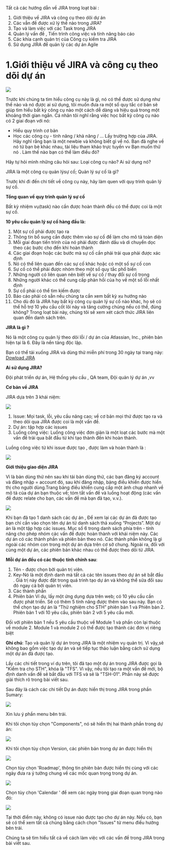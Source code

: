 Tất cả các hướng dẫn về JIRA trong loạt bài :
1. Giới thiệu về JIRA và công cụ theo dõi dự án 
1. Các vẫn đề được xử lý thế nào trong JIRA?
1. Tạo và làm việc với các Task trong JIRA
1. Quản lý vấn đề , Tiến trình công việc và tính năng báo cáo
1. Các khía cạnh quản trị của Công cụ kiểm tra JIRA
1. Sử dụng JIRA để quản lý các dự án Agile

# 1.Giới thiệu về JIRA và công cụ theo dõi dự án 
![](https://images.viblo.asia/803c2b5a-79f5-4ce1-b853-19d8ae9c8a72.png)

Trước khi chúng ta tìm hiểu công cụ này là gì, nó có thể được sử dụng như thế nào và nó được ai sử dụng, tôi muốn đưa ra một số quy tắc cơ bản sẽ giúp  tìm hiểu bất kỳ công cụ nào một cách dễ dàng và hiệu quả trong một khoảng thời gian ngắn.
Cá nhân tôi nghĩ rằng việc học bất kỳ công cụ nào có 2 giai đoạn với nó:

- Hiểu quy trình cơ bản
- Học các công cụ - tính năng / khả năng / ...
Lấy trường hợp của JIRA. Hãy nghĩ rằng bạn là một newbie và không biết gì về nó. Bạn đã nghe về nó từ bạn bè khác nhau, tài liệu tham khảo trực tuyến vv Bạn muốn thử nó . Làm thế nào bạn có thể làm điều đó?

Hãy tự hỏi mình những câu hỏi sau: Loại công cụ nào? Ai sử dụng nó?

JIRA là một công cụ quản lýsự cố; Quản lý sự cố là gì? 

Trước khi đi đến  chi tiết về công cụ này, hãy làm quen với quy trình quản lý sự cố.

**Tổng quan về quy trình quản lý sự cố** 

 Bất kỳ nhiệm vụ(task) nào cần được hoàn thành đều có thể được coi là một sự cố.

**10 yêu cầu quản lý sự cố hàng đầu là:**

1. Một sự cố phải được tạo ra
1. Thông tin bổ sung cần được thêm vào sự cố để làm cho mô tả toàn diện
1. Mỗi giai đoạn tiến trình của nó phải được đánh dấu và di chuyển dọc theo các bước cho đến khi hoàn thành
1. Các giai đoạn hoặc các bước mà sự cố cần phải trải qua phải được xác định
1. Nó có thể liên quan đến các sự cố khác hoặc có một số sự cố con 
1. Sự cố có thể phải được nhóm theo một số quy tắc phổ biến
1. Những người có liên quan nên biết về sự cố / thay đổi sự cố trong
1. Những người khác có thể cung cấp phản hồi của họ về một số lỗi nhất định
1. Sự cố phải có thể tìm kiếm được
1. Báo cáo phải có sẵn nếu chúng ta cần xem bất kỳ xu hướng nào
1. Cho dù đó là JIRA hay bất kỳ công cụ quản lý sự cố nào khác, họ sẽ có thể hỗ trợ 10 yêu cầu cốt lõi này và tăng cường chúng nếu có thể, đúng không? Trong loạt bài này, chúng tôi sẽ xem xét cách thức  JIRA liên quan đến danh sách trên.

**JIRA là gì ?**

Nó là một công cụ quản lý theo dõi lỗi / dự án của Atlassian, Inc., phiên bản hiện tại là 6. Đây là nền tảng độc lập.

Bạn có thể tải xuống JIRA và dùng thử miễn phí trong 30 ngày tại trang này: [Dowload JIRA](https://www.atlassian.com/software/jira/download)

**Ai sử dụng JIRA?**

Đội phát triển dự án,  Hệ thống yêu cầu , QA team, Đội quản lý dự án ,vv

**Cơ bản về JIRA**

JIRA dựa trên 3 khái niệm:

![](https://images.viblo.asia/d1b76005-a27d-463c-ba54-67c061ba4606.jpg)

1. Issue: Mọi task, lỗi, yêu cầu nâng cao; về cơ bản mọi thứ được tạo ra và theo dõi qua JIRA được coi là một vấn đề.
1. Dự án: tập hợp các issues
1. Luồng công việc: Luồng công việc đơn giản là một loạt các bước mà một vấn đề trải qua bắt đầu từ khi tạo thành đến khi hoàn thành.

Luồng công việc từ khi issue được tạo , được làm và hoàn thành là :

![](https://images.viblo.asia/d517018d-9b79-4b3a-bbc3-242aaf211c78.jpg)

**Giới thiệu giao diện JIRA**

Vì là bản dùng thử nên sau khi tải bản dùng thử, các bạn đăng ký account và đăng nhập = account đó, sau khi đăng nhập, bảng điều khiển được hiển thị cho người dùng.Trang bảng điều khiển cung cấp một ảnh chụp nhanh về mô tả của dự án bạn thuộc về; tóm tắt vấn đề và luồng hoạt động (các vấn đề được relate cho bạn, các vấn đề mà bạn đã tạo, v.v.).

![](https://images.viblo.asia/9f7975dc-671d-42e4-a83a-7f7b1ef375c2.jpg)

Khi bạn đã tạo 1 danh sách các dự án , Để xem lại các dự án đã được tạo bạn chỉ cần vào chọn tên dự án từ danh sách thả xuống “Projects”.
Một dự án là một tập hợp các issues. Mục số 6 trong danh sách phía trên - tính năng cho phép nhóm các vấn đề được hoàn thành với khái niệm này. Các dự án có các thành phần và phiên bản theo nó. Các thành phần không là gì ngoài các nhóm con trong một dự án dựa trên cơ sở chung. Ngoài ra, đối với cùng một dự án, các phiên bản khác nhau có thể được theo dõi từ JIRA.

**Mỗi dự án đều có các thuộc tính chính sau**:

1. Tên -  được chọn bởi quản trị viên.
1. Key-Nó là một định danh mà tất cả các tên issues theo dự án sẽ bắt đầu . Giá trị này được đặt trong quá trình tạo dự án và không thể sửa đổi sau đó ngay cả bởi quản trị viên.
1. Các thành phần
1. Phiên bản
 Ví dụ, lấy một ứng dụng dựa trên web; có 10 yêu cầu cần được phát triển. Sẽ có thêm 5 tính năng được thêm vào sau này. Bạn có thể chọn tạo dự án là “Thử nghiệm cho STH” phiên bản 1 và Phiên bản 2. Phiên bản 1 với 10 yêu cầu, phiên bản 2 với 5 yêu cầu mới.

Đối với phiên bản 1 nếu 5 yêu cầu thuộc về Module 1 và phần còn lại thuộc về module 2. Module 1 và module 2 có thể được tạo thành các đơn vị riêng biệt

**Ghi chú**: Tạo và quản lý dự án trong JIRA là một nhiệm vụ quản trị. Vì vậy,sẽ không bao gồm việc tạo dự án và sẽ tiếp tục thảo luận bằng cách sử dụng một dự án đã được tạo.

Lấy các chi tiết trong ví dụ trên, tôi đã tạo một dự án trong JIRA được gọi là "Kiểm tra cho STH", khóa là "TFS". Vì vậy, nếu tôi tạo ra một vấn đề mới, bộ định danh vấn đề sẽ bắt đầu với TFS và sẽ là "TSH-01". Phần này sẽ được giải thích rõ trong bài viết sau.

Sau đây là cách các chi tiết Dự án được hiển thị trong JIRA trong phần Sumary: 

![](https://images.viblo.asia/45a4569e-a021-492c-a93b-3d4d2bc3f8aa.jpg)

Xin lưu ý phần menu bên trái.

Khi tôi chọn tùy chọn "Components", nó sẽ hiển thị hai thành phần trong dự án:

![](https://images.viblo.asia/474b0618-6502-4d40-b050-641c6c57e7a4.jpg)

Khi tôi chọn tùy chọn Version, các phiên bản trong dự án được hiển thị

![](https://images.viblo.asia/189be31a-08a1-4c8a-8487-14edda06d8d9.jpg)

Chọn tùy chọn 'Roadmap', thông tin phiên bản được hiển thị cùng với các ngày đưa ra ý tưởng chung về các mốc quan trọng trong dự án.

![](https://images.viblo.asia/474b0618-6502-4d40-b050-641c6c57e7a4.jpg)

Chọn tùy chọn 'Calendar ' để xem các ngày trong giai đoạn quan trọng nào đó:


![](https://images.viblo.asia/c01feb0f-880d-477a-a1b1-7a3b277c1ba1.jpg)

Tại thời điểm này, không có issue nào được tạo cho dự án này. Nếu có, bạn sẽ có thể xem tất cả chúng bằng cách chọn "Issues" từ menu điều hướng bên trái.

Chúng ta sẽ tìm hiểu tất cả về cách làm việc với các vấn đề trong JIRA trong  bài viết sau.